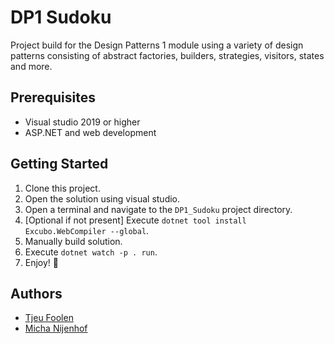 # DP1 Sudoku
Project build for the Design Patterns 1 module using a variety of design patterns consisting of abstract factories, builders, strategies, visitors, states and more.

## Prerequisites
- Visual studio 2019 or higher
- ASP.NET and web development

## Getting Started
1. Clone this project.
2. Open the solution using visual studio.
3. Open a terminal and navigate to the `DP1_Sudoku` project directory.
4. [Optional if not present] Execute `dotnet tool install Excubo.WebCompiler --global`.
5. Manually build solution.
6. Execute `dotnet watch -p . run`.
7. Enjoy! :tada:

## Authors
- [Tjeu Foolen](https://github.com/tjeufoolen)
- [Micha Nijenhof](https://github.com/nijenhof)